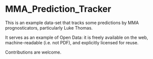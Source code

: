 # MMA_Prediction_Tracker

This is an example data-set that tracks some predictions by MMA prognosticators, particularly Luke Thomas.

It serves as an example of Open Data: it is freely available on the web, machine-readable (i.e. not PDF),
and explicitly licensed for reuse.

Contributions are welcome.


